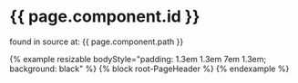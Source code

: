 # {{ page.component.id }}

found in source at: {{ page.component.path }}


{% example resizable bodyStyle="padding: 1.3em 1.3em 7em 1.3em; background: black" %}
  {% block root-PageHeader %}
{% endexample %}